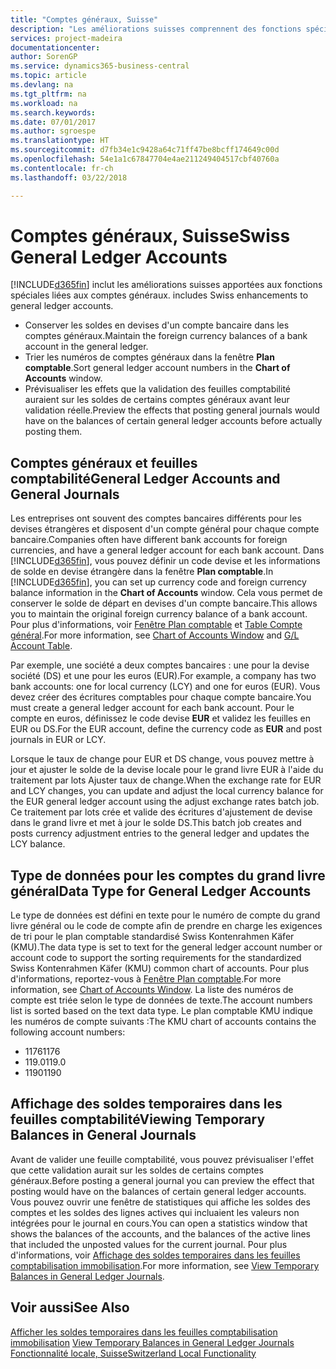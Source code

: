 ```yaml
---
title: "Comptes généraux, Suisse"
description: "Les améliorations suisses comprennent des fonctions spéciales liées aux comptes généraux."
services: project-madeira
documentationcenter: 
author: SorenGP
ms.service: dynamics365-business-central
ms.topic: article
ms.devlang: na
ms.tgt_pltfrm: na
ms.workload: na
ms.search.keywords: 
ms.date: 07/01/2017
ms.author: sgroespe
ms.translationtype: HT
ms.sourcegitcommit: d7fb34e1c9428a64c71ff47be8bcff174649c00d
ms.openlocfilehash: 54e1a1c67847704e4ae211249404517cbf40760a
ms.contentlocale: fr-ch
ms.lasthandoff: 03/22/2018

---
```

# <a name="swiss-general-ledger-accounts"></a><span data-ttu-id="4ce5b-103">Comptes généraux, Suisse</span><span class="sxs-lookup"><span data-stu-id="4ce5b-103">Swiss General Ledger Accounts</span></span>
[!INCLUDE[d365fin](../../includes/d365fin_md.md)]<span data-ttu-id="4ce5b-104"> inclut les améliorations suisses apportées aux fonctions spéciales liées aux comptes généraux.</span><span class="sxs-lookup"><span data-stu-id="4ce5b-104"> includes Swiss enhancements to general ledger accounts.</span></span>

- <span data-ttu-id="4ce5b-105">Conserver les soldes en devises d'un compte bancaire dans les comptes généraux.</span><span class="sxs-lookup"><span data-stu-id="4ce5b-105">Maintain the foreign currency balances of a bank account in the general ledger.</span></span>  
- <span data-ttu-id="4ce5b-106">Trier les numéros de comptes généraux dans la fenêtre **Plan comptable**.</span><span class="sxs-lookup"><span data-stu-id="4ce5b-106">Sort general ledger account numbers in the **Chart of Accounts** window.</span></span>  
- <span data-ttu-id="4ce5b-107">Prévisualiser les effets que la validation des feuilles comptabilité auraient sur les soldes de certains comptes généraux avant leur validation réelle.</span><span class="sxs-lookup"><span data-stu-id="4ce5b-107">Preview the effects that posting general journals would have on the balances of certain general ledger accounts before actually posting them.</span></span>  

## <a name="general-ledger-accounts-and-general-journals"></a><span data-ttu-id="4ce5b-108">Comptes généraux et feuilles comptabilité</span><span class="sxs-lookup"><span data-stu-id="4ce5b-108">General Ledger Accounts and General Journals</span></span>  
<span data-ttu-id="4ce5b-109">Les entreprises ont souvent des comptes bancaires différents pour les devises étrangères et disposent d'un compte général pour chaque compte bancaire.</span><span class="sxs-lookup"><span data-stu-id="4ce5b-109">Companies often have different bank accounts for foreign currencies, and have a general ledger account for each bank account.</span></span> <span data-ttu-id="4ce5b-110">Dans [!INCLUDE[d365fin](../../includes/d365fin_md.md)], vous pouvez définir un code devise et les informations de solde en devise étrangère dans la fenêtre **Plan comptable**.</span><span class="sxs-lookup"><span data-stu-id="4ce5b-110">In [!INCLUDE[d365fin](../../includes/d365fin_md.md)], you can set up currency code and foreign currency balance information in the **Chart of Accounts** window.</span></span> <span data-ttu-id="4ce5b-111">Cela vous permet de conserver le solde de départ en devises d'un compte bancaire.</span><span class="sxs-lookup"><span data-stu-id="4ce5b-111">This allows you to maintain the original foreign currency balance of a bank account.</span></span> <span data-ttu-id="4ce5b-112">Pour plus d'informations, voir [Fenêtre Plan comptable](assetId:///fa407624-b670-44b6-8397-91aa606e4c39) et [Table Compte général](assetId:///a65c2b09-9bb2-43db-8c53-c047bfc49777).</span><span class="sxs-lookup"><span data-stu-id="4ce5b-112">For more information, see [Chart of Accounts Window](assetId:///fa407624-b670-44b6-8397-91aa606e4c39) and [G/L Account Table](assetId:///a65c2b09-9bb2-43db-8c53-c047bfc49777).</span></span>  

<span data-ttu-id="4ce5b-113">Par exemple, une société a deux comptes bancaires : une pour la devise société (DS) et une pour les euros (EUR).</span><span class="sxs-lookup"><span data-stu-id="4ce5b-113">For example, a company has two bank accounts: one for local currency (LCY) and one for euros (EUR).</span></span> <span data-ttu-id="4ce5b-114">Vous devez créer des écritures comptables pour chaque compte bancaire.</span><span class="sxs-lookup"><span data-stu-id="4ce5b-114">You must create a general ledger account for each bank account.</span></span> <span data-ttu-id="4ce5b-115">Pour le compte en euros, définissez le code devise **EUR** et validez les feuilles en EUR ou DS.</span><span class="sxs-lookup"><span data-stu-id="4ce5b-115">For the EUR account, define the currency code as **EUR** and post journals in EUR or LCY.</span></span>  

<span data-ttu-id="4ce5b-116">Lorsque le taux de change pour EUR et DS change, vous pouvez mettre à jour et ajuster le solde de la devise locale pour le grand livre EUR à l'aide du traitement par lots Ajuster taux de change.</span><span class="sxs-lookup"><span data-stu-id="4ce5b-116">When the exchange rate for EUR and LCY changes, you can update and adjust the local currency balance for the EUR general ledger account using the adjust exchange rates batch job.</span></span> <span data-ttu-id="4ce5b-117">Ce traitement par lots crée et valide des écritures d'ajustement de devise dans le grand livre et met à jour le solde DS.</span><span class="sxs-lookup"><span data-stu-id="4ce5b-117">This batch job creates and posts currency adjustment entries to the general ledger and updates the LCY balance.</span></span>  

## <a name="data-type-for-general-ledger-accounts"></a><span data-ttu-id="4ce5b-118">Type de données pour les comptes du grand livre général</span><span class="sxs-lookup"><span data-stu-id="4ce5b-118">Data Type for General Ledger Accounts</span></span>  
<span data-ttu-id="4ce5b-119">Le type de données est défini en texte pour le numéro de compte du grand livre général ou le code de compte afin de prendre en charge les exigences de tri pour le plan comptable standardisé Swiss Kontenrahmen Käfer (KMU).</span><span class="sxs-lookup"><span data-stu-id="4ce5b-119">The data type is set to text for the general ledger account number or account code to support the sorting requirements for the standardized Swiss Kontenrahmen Käfer (KMU) common chart of accounts.</span></span> <span data-ttu-id="4ce5b-120">Pour plus d'informations, reportez-vous à [Fenêtre Plan comptable](assetId:///fa407624-b670-44b6-8397-91aa606e4c39).</span><span class="sxs-lookup"><span data-stu-id="4ce5b-120">For more information, see [Chart of Accounts Window](assetId:///fa407624-b670-44b6-8397-91aa606e4c39).</span></span> <span data-ttu-id="4ce5b-121">La liste des numéros de compte est triée selon le type de données de texte.</span><span class="sxs-lookup"><span data-stu-id="4ce5b-121">The account numbers list is sorted based on the text data type.</span></span> <span data-ttu-id="4ce5b-122">Le plan comptable KMU indique les numéros de compte suivants :</span><span class="sxs-lookup"><span data-stu-id="4ce5b-122">The KMU chart of accounts contains the following account numbers:</span></span>  

- <span data-ttu-id="4ce5b-123">1176</span><span class="sxs-lookup"><span data-stu-id="4ce5b-123">1176</span></span>  
- <span data-ttu-id="4ce5b-124">119.0</span><span class="sxs-lookup"><span data-stu-id="4ce5b-124">119.0</span></span>  
- <span data-ttu-id="4ce5b-125">1190</span><span class="sxs-lookup"><span data-stu-id="4ce5b-125">1190</span></span>  

## <a name="viewing-temporary-balances-in-general-journals"></a><span data-ttu-id="4ce5b-126">Affichage des soldes temporaires dans les feuilles comptabilité</span><span class="sxs-lookup"><span data-stu-id="4ce5b-126">Viewing Temporary Balances in General Journals</span></span>  
<span data-ttu-id="4ce5b-127">Avant de valider une feuille comptabilité, vous pouvez prévisualiser l'effet que cette validation aurait sur les soldes de certains comptes généraux.</span><span class="sxs-lookup"><span data-stu-id="4ce5b-127">Before posting a general journal you can preview the effect that posting would have on the balances of certain general ledger accounts.</span></span> <span data-ttu-id="4ce5b-128">Vous pouvez ouvrir une fenêtre de statistiques qui affiche les soldes des comptes et les soldes des lignes actives qui incluaient les valeurs non intégrées pour le journal en cours.</span><span class="sxs-lookup"><span data-stu-id="4ce5b-128">You can open a statistics window that shows the balances of the accounts, and the balances of the active lines that included the unposted values for the current journal.</span></span> <span data-ttu-id="4ce5b-129">Pour plus d'informations, voir [Affichage des soldes temporaires dans les feuilles comptabilisation immobilisation](how-to-view-temporary-balances-in-general-ledger-journals.md).</span><span class="sxs-lookup"><span data-stu-id="4ce5b-129">For more information, see [View Temporary Balances in General Ledger Journals](how-to-view-temporary-balances-in-general-ledger-journals.md).</span></span>  

## <a name="see-also"></a><span data-ttu-id="4ce5b-130">Voir aussi</span><span class="sxs-lookup"><span data-stu-id="4ce5b-130">See Also</span></span>  
 <span data-ttu-id="4ce5b-131">[Afficher les soldes temporaires dans les feuilles comptabilisation immobilisation](how-to-view-temporary-balances-in-general-ledger-journals.md) </span><span class="sxs-lookup"><span data-stu-id="4ce5b-131">[View Temporary Balances in General Ledger Journals](how-to-view-temporary-balances-in-general-ledger-journals.md) </span></span>  
 [<span data-ttu-id="4ce5b-132">Fonctionnalité locale, Suisse</span><span class="sxs-lookup"><span data-stu-id="4ce5b-132">Switzerland Local Functionality</span></span>](switzerland-local-functionality.md)

